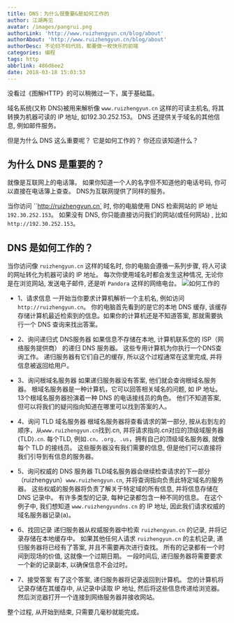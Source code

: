 ```yaml
---
title: DNS：为什么很重要&是如何工作的
author: 江湖再见
avatar: /images/pangrui.png
authorLink: 'http://www.ruizhengyun.cn/blog/about'
authorAbout: 'http://www.ruizhengyun.cn/blog/about'
authorDesc: 不论码不码代码，都要做一枚快乐的前端
categories: 编程
tags: http
abbrlink: 486d6ee2
date: 2018-03-18 15:03:53
---
```

没看过《图解HTTP》的可以稍微过一下，属于基础篇。

域名系统(又称 DNS)被用来解析像 `www.ruizhengyun.cn` 这样的可读主机名, 将其转换为机器可读的 IP 地址, 如192.30.252.153。 DNS 还提供关于域名的其他信息, 例如邮件服务。

但是为什么 DNS 这么重要呢？ 它是如何工作的？ 你还应该知道什么？
<!--more-->
## 为什么 DNS 是重要的？
就像是互联网上的电话簿。 如果你知道一个人的名字但不知道他的电话号码, 你可以直接在电话簿上查查。 DNS为互联网提供了同样的服务。

当你访问 ``http://ruizhengyun.cn` 时, 你的电脑使用 DNS 检索网站的 IP 地址`192.30.252.153`。 如果没有 DNS, 你只能直接访问我们的网站(或任何网站) , 比如 `http://192.30.252.153`。

## DNS 是如何工作的？
当你访问像 `ruizhengyun.cn` 这样的域名时, 你的电脑会遵循一系列步骤, 将人可读的网址转化为机器可读的 IP 地址。 每次你使用域名时都会发生这种情况, 无论你是在浏览网站, 发送电子邮件, 还是听 `Pandora` 这样的网络电台。
![如何工作的](486d6ee2/1.jpeg)

* 1、请求信息
一开始当你要求计算机解析一个主机名, 例如访问 `http://ruizhengyun.cn`。 你的电脑首先看到的是它的本地 DNS 缓存, 该缓存存储计算机最近检索到的信息。如果你的计算机还是不知道答案, 那就需要执行一个 DNS 查询来找出答案。

* 2、询问递归式 DNS服务器
如果信息不存储在本地, 计算机联系您的 ISP（网络服务提供商） 的递归 DNS 服务器。 这些专用计算机为你执行一个DNS查询工作。 递归服务器有它们自己的缓存, 所以这个过程通常在这里完成, 并将信息被返回给用户。

* 3、询问根域名服务器
如果递归服务器没有答案, 他们就会查询根域名服务器。 根域名服务器是一种计算机，它可以回答相关域名的问题, 如 IP 地址。 13个根域名服务器扮演着一种 DNS 的电话接线员的角色。 他们不知道答案, 但可以将我们的疑问指向知道在哪里可以找到答案的人。

* 4、询问 TLD 域名服务器
根域名服务器将查看请求的第一部分, 按从右到左的顺序，从`www.ruizhengyun.cn`找到.cn, 并将请求指向.cn对应的顶级域服务器(TLD)`.cn`. 每个TLD, 例如`.cn，.org, .us`，拥有自己的顶级域名服务器, 就像每个 TLD 的接线员。 这些服务器没有我们需要的信息, 但是他们可以直接将我们引导到有信息的服务器。

* 5、询问权威的 DNS 服务器
TLD域名服务器会继续检查请求的下一部分（ruizhengyun）`www.ruizhengyun.cn`, 并将查询指向负责此特定域名的服务器。 这些权威的服务器将负责了解关于特定域的所有信息, 并将信息存储在 DNS 记录中。 有许多类型的记录, 每种记录都包含一种不同的信息。 在这个例子中, 我们想知道 `www.ruizhengyundns.cn` 的 IP 地址, 因此我们请求权威的域名服务器记录(a)。

* 6、找回记录
递归服务器从权威服务器中检索 `ruizhengyun.cn` 的记录, 并将记录存储在本地缓存中。 如果其他任何人请求 `ruizhengyun.cn` 的主机记录, 递归服务器将已经有了答案, 并且不需要再次进行查找。 所有的记录都有一个时间到现场的价值, 这就像一个过期日期。 一段时间后, 递归服务器将需要要求一个新的记录副本, 以确保信息不会过时。

* 7、接受答案
有了这个答案, 递归服务器将记录返回到计算机。 您的计算机将记录存储在其缓存中, 从记录中读取 IP 地址, 然后将这些信息传递给浏览器。 然后浏览器打开一个连接到网络服务器并接收网站。

整个过程, 从开始到结束, 只需要几毫秒就能完成。
